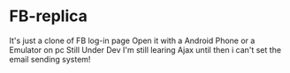 # FB-replica
It's just a clone of FB log-in page
Open it with a Android Phone or a Emulator on pc 
Still Under Dev
I'm still learing Ajax until then i can't set the email sending system!
